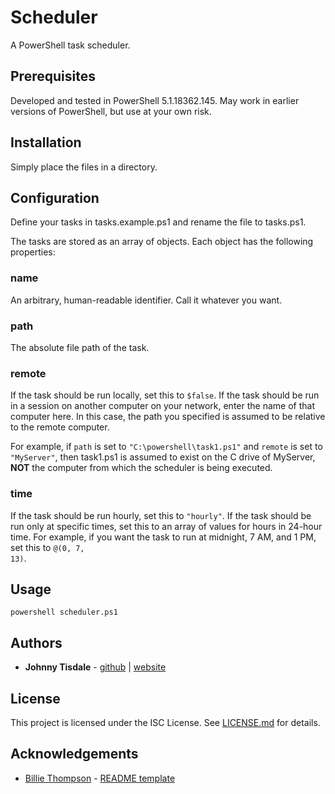  # Scheduler
 A PowerShell task scheduler.

 ## Prerequisites
 Developed and tested in PowerShell 5.1.18362.145. May work in earlier versions of PowerShell,
but use at your own risk.

 ## Installation
 Simply place the files in a directory.

 ## Configuration
 Define your tasks in tasks.example.ps1 and rename the file to tasks.ps1.

 The tasks are stored as an array of objects. Each object has the following properties:

 ### name
 An arbitrary, human-readable identifier. Call it whatever you want.

 ### path
 The absolute file path of the task.

 ### remote
 If the task should be run locally, set this to <code>$false</code>. If the task should be run 
in a session on another computer on your network, enter the name of that computer here. In 
this case, the path you specified is assumed to be relative to the remote computer.

 For example, if <code>path</code> is set to <code>"C:\powershell\task1.ps1"</code> and 
 <code>remote</code> is set to <code>"MyServer"</code>, then task1.ps1 is assumed to exist on 
the C drive of MyServer, **NOT** the computer from which the scheduler is being executed.

 ### time
 If the task should be run hourly, set this to <code>"hourly"</code>. If the task should be run
only at specific times, set this to an array of values for hours in 24-hour time. For example,
if you want the task to run at midnight, 7 AM, and 1 PM, set this to <code>@(0, 7, 13)</code>.

 ## Usage
 ```
 powershell scheduler.ps1
 ```

 ## Authors
 * **Johnny Tisdale** - [github](github.com/johnnytisdale) | [website](johnnytisdale.com) 
 
 ## License
 This project is licensed under the ISC License. See [LICENSE.md](LICENSE.md) for details.
 
 ## Acknowledgements
 * [Billie Thompson](https://github.com/PurpleBooth) - [README template](https://github.com/PurpleBooth/a-good-readme-template)
